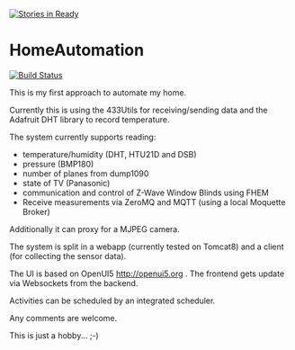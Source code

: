 [![Stories in Ready](https://badge.waffle.io/comdata/HomeAutomation.png?label=ready&title=Ready)](https://waffle.io/comdata/HomeAutomation)
# HomeAutomation

[![Build Status](https://travis-ci.org/comdata/HomeAutomation.svg?branch=master)](https://travis-ci.org/comdata/HomeAutomation)

This is my first approach to automate my home.

Currently this is using the 433Utils for receiving/sending data and 
the Adafruit DHT library to record temperature.

The system currently supports reading:

- temperature/humidity (DHT, HTU21D and DSB)
- pressure (BMP180)
- number of planes from dump1090
- state of TV (Panasonic)
- communication and control of Z-Wave Window Blinds using FHEM
- Receive measurements via ZeroMQ and MQTT (using a local Moquette Broker)
 
Additionally it can proxy for a MJPEG camera.

The system is split in a webapp (currently tested on Tomcat8) and a client (for collecting the sensor data).

The UI is based on OpenUI5 http://openui5.org . The frontend gets 
update via Websockets from the backend.

Activities can be scheduled by an integrated scheduler.

Any comments are welcome.

This is just a hobby... ;-)
